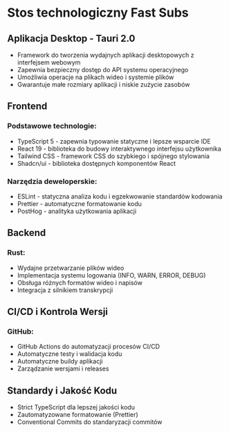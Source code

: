 # Stos technologiczny Fast Subs

## Aplikacja Desktop - Tauri 2.0
- Framework do tworzenia wydajnych aplikacji desktopowych z interfejsem webowym
- Zapewnia bezpieczny dostęp do API systemu operacyjnego
- Umożliwia operacje na plikach wideo i systemie plików
- Gwarantuje małe rozmiary aplikacji i niskie zużycie zasobów

## Frontend
### Podstawowe technologie:
- TypeScript 5 - zapewnia typowanie statyczne i lepsze wsparcie IDE
- React 19 - biblioteka do budowy interaktywnego interfejsu użytkownika
- Tailwind CSS - framework CSS do szybkiego i spójnego stylowania
- Shadcn/ui - biblioteka dostępnych komponentów React

### Narzędzia deweloperskie:
- ESLint - statyczna analiza kodu i egzekwowanie standardów kodowania
- Prettier - automatyczne formatowanie kodu
- PostHog - analityka użytkowania aplikacji

## Backend
### Rust:
- Wydajne przetwarzanie plików wideo
- Implementacja systemu logowania (INFO, WARN, ERROR, DEBUG)
- Obsługa różnych formatów wideo i napisów
- Integracja z silnikiem transkrypcji

## CI/CD i Kontrola Wersji
### GitHub:
- GitHub Actions do automatyzacji procesów CI/CD
- Automatyczne testy i walidacja kodu
- Automatyczne buildy aplikacji
- Zarządzanie wersjami i releases

## Standardy i Jakość Kodu
- Strict TypeScript dla lepszej jakości kodu
- Zautomatyzowane formatowanie (Prettier)
- Conventional Commits do standaryzacji commitów